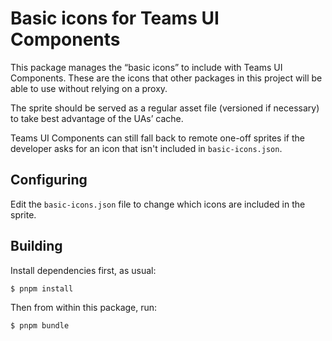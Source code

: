 # Basic icons for Teams UI Components

This package manages the “basic icons” to include with Teams UI Components. These are the icons that other packages in this project will be able to use without relying on a proxy.

The sprite should be served as a regular asset file (versioned if necessary) to take best advantage of the UAs’ cache.

Teams UI Components can still fall back to remote one-off sprites if the developer asks for an icon that isn't included in `basic-icons.json`.

## Configuring

Edit the `basic-icons.json` file to change which icons are included in the sprite.

## Building

Install dependencies first, as usual:

```shell
$ pnpm install
```

Then from within this package, run:

```shell
$ pnpm bundle
```
